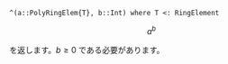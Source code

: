 ```
^(a::PolyRingElem{T}, b::Int) where T <: RingElement
```

$$
a^b
$$

を返します。$b \geq 0$ である必要があります。
